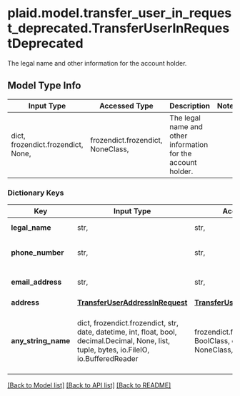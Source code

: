 # plaid.model.transfer_user_in_request_deprecated.TransferUserInRequestDeprecated

The legal name and other information for the account holder.

## Model Type Info
Input Type | Accessed Type | Description | Notes
------------ | ------------- | ------------- | -------------
dict, frozendict.frozendict, None,  | frozendict.frozendict, NoneClass,  | The legal name and other information for the account holder. | 

### Dictionary Keys
Key | Input Type | Accessed Type | Description | Notes
------------ | ------------- | ------------- | ------------- | -------------
**legal_name** | str,  | str,  | The user&#x27;s legal name. | [optional] 
**phone_number** | str,  | str,  | The user&#x27;s phone number. | [optional] 
**email_address** | str,  | str,  | The user&#x27;s email address. | [optional] 
**address** | [**TransferUserAddressInRequest**](TransferUserAddressInRequest.md) | [**TransferUserAddressInRequest**](TransferUserAddressInRequest.md) |  | [optional] 
**any_string_name** | dict, frozendict.frozendict, str, date, datetime, int, float, bool, decimal.Decimal, None, list, tuple, bytes, io.FileIO, io.BufferedReader | frozendict.frozendict, str, BoolClass, decimal.Decimal, NoneClass, tuple, bytes, FileIO | any string name can be used but the value must be the correct type | [optional]

[[Back to Model list]](../../README.md#documentation-for-models) [[Back to API list]](../../README.md#documentation-for-api-endpoints) [[Back to README]](../../README.md)

